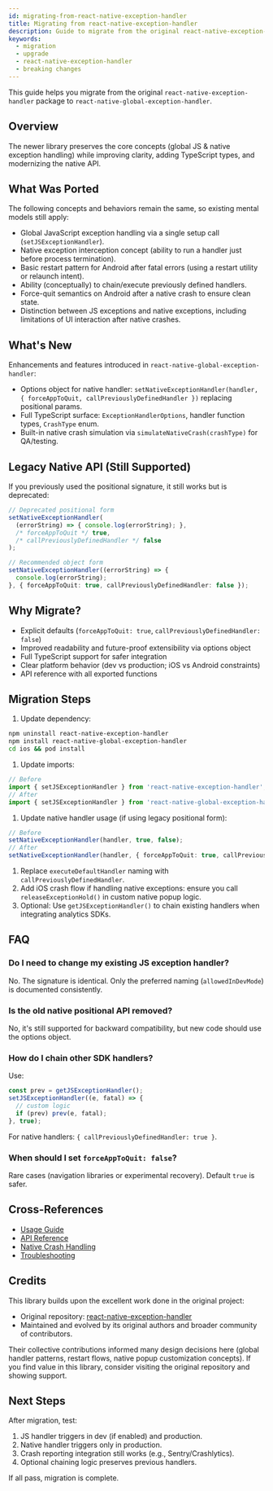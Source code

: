 ```yaml
---
id: migrating-from-react-native-exception-handler
title: Migrating from react-native-exception-handler
description: Guide to migrate from the original react-native-exception-handler to react-native-global-exception-handler, covering API changes and migration steps.
keywords:
  - migration
  - upgrade
  - react-native-exception-handler
  - breaking changes
---
```


This guide helps you migrate from the original `react-native-exception-handler` package to `react-native-global-exception-handler`.

## Overview

The newer library preserves the core concepts (global JS & native exception handling) while improving clarity, adding TypeScript types, and modernizing the native API.

## What Was Ported

The following concepts and behaviors remain the same, so existing mental models still apply:

- Global JavaScript exception handling via a single setup call (`setJSExceptionHandler`).
- Native exception interception concept (ability to run a handler just before process termination).
- Basic restart pattern for Android after fatal errors (using a restart utility or relaunch intent).
- Ability (conceptually) to chain/execute previously defined handlers.
- Force-quit semantics on Android after a native crash to ensure clean state.
- Distinction between JS exceptions and native exceptions, including limitations of UI interaction after native crashes.

## What's New

Enhancements and features introduced in `react-native-global-exception-handler`:

- Options object for native handler: `setNativeExceptionHandler(handler, { forceAppToQuit, callPreviouslyDefinedHandler })` replacing positional params.
- Full TypeScript surface: `ExceptionHandlerOptions`, handler function types, `CrashType` enum.
- Built-in native crash simulation via `simulateNativeCrash(crashType)` for QA/testing.

## Legacy Native API (Still Supported)

If you previously used the positional signature, it still works but is deprecated:

```ts
// Deprecated positional form
setNativeExceptionHandler(
  (errorString) => { console.log(errorString); },
  /* forceAppToQuit */ true,
  /* callPreviouslyDefinedHandler */ false
);

// Recommended object form
setNativeExceptionHandler((errorString) => {
  console.log(errorString);
}, { forceAppToQuit: true, callPreviouslyDefinedHandler: false });
```

## Why Migrate?

- Explicit defaults (`forceAppToQuit: true`, `callPreviouslyDefinedHandler: false`)
- Improved readability and future-proof extensibility via options object
- Full TypeScript support for safer integration
- Clear platform behavior (dev vs production; iOS vs Android constraints)
- API reference with all exported functions

## Migration Steps

1. Update dependency:

```bash npm2yarn
npm uninstall react-native-exception-handler
npm install react-native-global-exception-handler
cd ios && pod install
```

1. Update imports:

```ts
// Before
import { setJSExceptionHandler } from 'react-native-exception-handler';
// After
import { setJSExceptionHandler } from 'react-native-global-exception-handler';
```

1. Update native handler usage (if using legacy positional form):

```ts
// Before
setNativeExceptionHandler(handler, true, false);
// After
setNativeExceptionHandler(handler, { forceAppToQuit: true, callPreviouslyDefinedHandler: false });
```

1. Replace `executeDefaultHandler` naming with `callPreviouslyDefinedHandler`.
1. Add iOS crash flow if handling native exceptions: ensure you call `releaseExceptionHold()` in custom native popup logic.
1. Optional: Use `getJSExceptionHandler()` to chain existing handlers when integrating analytics SDKs.

## FAQ

### Do I need to change my existing JS exception handler?

No. The signature is identical. Only the preferred naming (`allowedInDevMode`) is documented consistently.

### Is the old native positional API removed?

No, it's still supported for backward compatibility, but new code should use the options object.

### How do I chain other SDK handlers?

Use:

```ts
const prev = getJSExceptionHandler();
setJSExceptionHandler((e, fatal) => {
  // custom logic
  if (prev) prev(e, fatal);
}, true);
```

For native handlers: `{ callPreviouslyDefinedHandler: true }`.

### When should I set `forceAppToQuit: false`?

Rare cases (navigation libraries or experimental recovery). Default `true` is safer.

## Cross-References

- [Usage Guide](../usage/usage.md)
- [API Reference](../api)
- [Native Crash Handling](../usage/native-crash-handling)
- [Troubleshooting](../troubleshooting)

## Credits

This library builds upon the excellent work done in the original project:

- Original repository: [react-native-exception-handler](https://github.com/a7ul/react-native-exception-handler)
- Maintained and evolved by its original authors and broader community of contributors.

Their collective contributions informed many design decisions here (global handler patterns, restart flows, native popup customization concepts). If you find value in this library, consider visiting the original repository and showing support.

## Next Steps

After migration, test:

1. JS handler triggers in dev (if enabled) and production.
2. Native handler triggers only in production.
3. Crash reporting integration still works (e.g., Sentry/Crashlytics).
4. Optional chaining logic preserves previous handlers.

If all pass, migration is complete.

